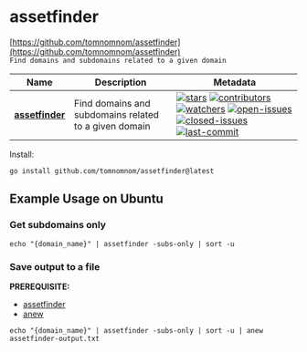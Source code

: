 # assetfinder  
[https://github.com/tomnomnom/assetfinder](https://github.com/tomnomnom/assetfinder)  
`Find domains and subdomains related to a given domain`  

| Name | Description | Metadata |
| ------ | ------------ | ---------- |
| **[assetfinder](https://github.com/tomnomnom/assetfinder)** | Find domains and subdomains related to a given domain |[![stars](https://badgen.net/github/stars/tomnomnom/assetfinder)](https://badgen.net/github/stars/tomnomnom/assetfinder) [![contributors](https://badgen.net/github/contributors/tomnomnom/assetfinder)](https://badgen.net/github/contributors/tomnomnom/assetfinder) [![watchers](https://badgen.net/github/watchers/tomnomnom/assetfinder)](https://badgen.net/github/watchers/tomnomnom/assetfinder) [![open-issues](https://badgen.net/github/open-issues/tomnomnom/assetfinder)](https://badgen.net/github/open-issues/tomnomnom/assetfinder) [![closed-issues](https://badgen.net/github/closed-issues/tomnomnom/assetfinder)](https://badgen.net/github/closed-issues/tomnomnom/assetfinder) [![last-commit](https://badgen.net/github/last-commit/tomnomnom/assetfinder)](https://badgen.net/github/last-commit/tomnomnom/assetfinder) |

Install:  
```
go install github.com/tomnomnom/assetfinder@latest
```   

## Example Usage on Ubuntu  

### Get subdomains only  
```
echo "{domain_name}" | assetfinder -subs-only | sort -u
```  

### Save output to a file  
**PREREQUISITE:**  
- [assetfinder](https://github.com/tomnomnom/assetfinder)  
- [anew](https://github.com/tomnomnom/anew)  

```
echo "{domain_name}" | assetfinder -subs-only | sort -u | anew assetfinder-output.txt
```
